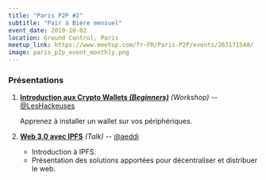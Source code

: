 ```yaml
---
title: "Paris P2P #2"
subtitle: "Pair à Bière mensuel"
event_date: 2019-10-02
location: Ground Control, Paris
meetup_link: https://www.meetup.com/fr-FR/Paris-P2P/events/263171540/
image: paris_p2p_event_monthly.png
---
```


### <i class="far fa-presentation"></i> Présentations

1. **[Introduction aux Crypto Wallets _(Beginners)_](https://github.com/parisp2p/community/issues/24)** _(Workshop)_ -- [@LesHackeuses](https://leshackeuses.fr/)

    Apprenez à installer un wallet sur vos périphériques.

2. **[Web 3.0 avec IPFS](https://github.com/parisp2p/community/issues/21)** _(Talk)_ -- [@aeddi](https://github.com/aeddi)

    * Introduction à IPFS.
    * Présentation des solutions apportées pour décentraliser et distribuer le web.
